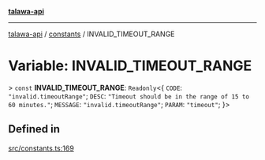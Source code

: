 [**talawa-api**](../../README.md)

***

[talawa-api](../../modules.md) / [constants](../README.md) / INVALID\_TIMEOUT\_RANGE

# Variable: INVALID\_TIMEOUT\_RANGE

\> `const` **INVALID\_TIMEOUT\_RANGE**: `Readonly`\<\{ `CODE`: `"invalid.timeoutRange"`; `DESC`: `"Timeout should be in the range of 15 to 60 minutes."`; `MESSAGE`: `"invalid.timeoutRange"`; `PARAM`: `"timeout"`; \}\>

## Defined in

[src/constants.ts:169](https://github.com/PalisadoesFoundation/talawa-api/blob/4b5c74fd36bcfc2e36f3a06b67d517e865c188be/src/constants.ts#L169)
